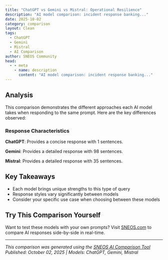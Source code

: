 ```yaml
---
title: "ChatGPT vs Gemini vs Mistral: Operational Resilience"
description: "AI model comparison: incident response banking..."
date: 2025-10-02
category: comparison
layout: Clean
tags:
  - ChatGPT
  - Gemini
  - Mistral
  - AI Comparison
author: SNEOS Community
head:
  - - meta
    - name: description
      content: "AI model comparison: incident response banking..."
---
```


<ChatComparison
  title="ChatGPT vs Gemini vs Mistral: Operational Resilience"
  prompt="incident response banking"
  :responses='{
    "ChatGPT": "Error calling OpenAI API.",
    "Gemini": "Incident response in the banking sector is a critical function, given the high value targets and sensitive data involved. Here\u0027s a breakdown of the key aspects:\n\n**I. The Landscape and Why It\u0027s So Important:**\n\n*   **High-Value Targets:** Banks are prime targets for cyberattacks due to the potential for financial gain, data theft, and reputational damage.\n*   **Regulatory Compliance:** Banks are subject to stringent regulatory requirements (e.g., PCI DSS, GLBA, GDPR, CCPA) regarding data protection and incident reporting. Failure to comply can result in significant penalties.\n*   **Data Sensitivity:** Banks handle highly sensitive personal and financial information, making data breaches particularly damaging.\n*   **Complex Infrastructure:** Banking systems are often complex and interconnected, with legacy systems alongside modern technologies. This creates a larger attack surface.\n*   **Reputational Risk:** A security incident can erode customer trust and damage a bank\u0027s reputation, leading to lost business.\n*   **Continuity of Operations:**  An incident can disrupt critical banking services, impacting customers and the overall economy.\n*   **Evolving Threats:**  Cyber threats are constantly evolving, requiring banks to stay ahead of the curve and adapt their incident response strategies.\n\n**II. Key Components of a Banking Incident Response Plan:**\n\nA well-defined and regularly tested Incident Response Plan (IRP) is crucial. Here\u0027s a breakdown of its key components:\n\n1.  **Preparation:** This is the foundation of a successful incident response program.\n\n    *   **Risk Assessment:** Identify and prioritize potential threats and vulnerabilities specific to the bank\u0027s environment.  Consider:\n        *   Malware (ransomware, trojans, etc.)\n        *   Phishing and social engineering\n        *   Insider threats (malicious or unintentional)\n        *   Denial-of-service (DoS) attacks\n        *   Data breaches\n        *   Cloud security issues\n        *   Third-party vendor risks\n    *   **Policy Development:** Establish clear policies and procedures for incident handling, data security, and acceptable use.\n    *   **Technology and Tools:** Implement and maintain security technologies such as:\n        *   Intrusion Detection/Prevention Systems (IDS/IPS)\n        *   Security Information and Event Management (SIEM) systems\n        *   Endpoint Detection and Response (EDR) tools\n        *   Firewalls\n        *   Vulnerability scanners\n        *   Data Loss Prevention (DLP) systems\n        *   Network segmentation\n        *   Multi-factor authentication (MFA)\n        *   Threat intelligence platforms\n    *   **Training and Awareness:**  Educate employees about security threats, phishing scams, and incident reporting procedures.  Regular security awareness training is essential.\n    *   **Resource Allocation:**  Identify and allocate resources (personnel, budget, tools) for incident response.\n    *   **Contact Information:**  Maintain an up-to-date list of key contacts, including internal teams (IT, security, legal, communications), external vendors, law enforcement, and regulatory agencies.\n    *   **Incident Response Team (IRT) Formation:**  Assemble a dedicated team with clear roles and responsibilities. This team should include representatives from IT, security, legal, communications, and potentially business units.\n\n2.  **Identification:**  Detecting and identifying security incidents quickly and accurately.\n\n    *   **Monitoring and Detection:**  Implement robust monitoring systems to detect suspicious activity.  Utilize SIEM tools to correlate events from various sources.\n    *   **Reporting Mechanisms:**  Establish clear channels for employees and customers to report potential security incidents.\n    *   **Triage and Assessment:**  Quickly assess reported incidents to determine their severity and impact.  Prioritize incidents based on risk.\n    *   **Incident Documentation:**  Document all aspects of the incident, including the date, time, location, affected systems, and potential impact.\n\n3.  **Containment:**  Limiting the scope and impact of the incident.\n\n    *   **Isolation:**  Isolate affected systems and networks to prevent further spread of the incident.\n    *   **Segmentation:**  Use network segmentation to limit the impact of breaches.\n    *   **System Shutdown:**  If necessary, shut down affected systems to prevent further damage.\n    *   **Data Backup:**  Ensure that data backups are up-to-date and readily available for restoration.\n\n4.  **Eradication:**  Removing the root cause of the incident.\n\n    *   **Malware Removal:**  Identify and remove malware from affected systems.\n    *   **Vulnerability Remediation:**  Patch vulnerabilities that were exploited during the incident.\n    *   **Account Compromise Remediation:**  Reset passwords for compromised accounts and implement stronger authentication measures.\n    *   **System Rebuilding:**  Rebuild compromised systems from secure backups if necessary.\n\n5.  **Recovery:**  Restoring systems and services to normal operation.\n\n    *   **System Restoration:**  Restore systems and data from backups.\n    *   **Service Restoration:**  Restore critical banking services to normal operation.\n    *   **Verification:**  Verify that all systems and services are functioning correctly.\n    *   **Data Validation:**  Ensure the integrity and accuracy of restored data.\n\n6.  **Lessons Learned:**  Analyzing the incident to improve future responses.\n\n    *   **Post-Incident Review:**  Conduct a thorough review of the incident to identify areas for improvement.\n    *   **Process Improvement:**  Update the incident response plan and security policies based on lessons learned.\n    *   **Training Updates:**  Update security awareness training to address vulnerabilities identified during the incident.\n    *   **System Hardening:**  Implement security enhancements to prevent similar incidents from occurring in the future.\n    *   **Documentation Updates:** Update all relevant documentation to reflect the changes made as a result of the incident.\n    *   **Sharing Information:** Consider sharing anonymized incident information with industry peers to improve overall security.\n\n**III.  Specific Banking Considerations:**\n\n*   **Compliance with Regulations:** Banks must comply with regulations such as PCI DSS, GLBA, and GDPR.\n*   **Third-Party Risk Management:** Banks rely on third-party vendors for various services.  Incident response plans must address risks associated with these vendors.  Include third-party responsibilities in contracts.\n*   **ATM Security:** ATMs are vulnerable to various attacks.  Incident response plans must address ATM security incidents.\n*   **Online Banking Security:**  Protect online banking platforms from phishing attacks, account takeovers, and other threats.\n*   **Mobile Banking Security:** Secure mobile banking apps and protect users from mobile malware and phishing attacks.\n*   **Fraud Detection:**  Implement robust fraud detection systems to identify and prevent fraudulent transactions.\n*   **Business Continuity Planning:** Integrate incident response with business continuity planning to ensure that critical banking services can continue to operate in the event of a major disruption.\n*   **Insider Threat Mitigation:**  Implement controls to prevent and detect insider threats.  This includes background checks, access controls, and monitoring of employee activity.\n\n**IV.  Key Technologies Used in Banking Incident Response:**\n\n*   **SIEM (Security Information and Event Management):**  Collects and analyzes security logs from various sources to identify suspicious activity.  Examples:  Splunk, QRadar, SentinelOne.\n*   **EDR (Endpoint Detection and Response):**  Monitors endpoint devices for malicious activity and provides tools for incident response.  Examples: CrowdStrike, SentinelOne, Microsoft Defender for Endpoint.\n*   **Threat Intelligence Platforms:**  Provide up-to-date information on emerging threats and vulnerabilities.\n*   **Firewalls:**  Control network traffic and prevent unauthorized access to systems.\n*   **Intrusion Detection/Prevention Systems (IDS/IPS):**  Detect and prevent malicious network traffic.\n*   **Vulnerability Scanners:**  Identify vulnerabilities in systems and applications.\n*   **Data Loss Prevention (DLP) Systems:**  Prevent sensitive data from leaving the organization.\n*   **Anti-Malware Software:**  Detects and removes malware from systems.\n*   **Network Segmentation:**  Divides the network into smaller, isolated segments to limit the impact of breaches.\n*   **Multi-Factor Authentication (MFA):**  Requires users to provide multiple forms of authentication to access systems.\n\n**V.  Testing and Improvement:**\n\n*   **Regularly Test the Plan:** Conduct tabletop exercises, simulations, and penetration testing to identify weaknesses in the incident response plan.\n*   **Update the Plan:**  Update the incident response plan regularly to reflect changes in the threat landscape, technology, and regulations.\n*   **Employee Training:**  Provide regular security awareness training to employees to ensure they are aware of the latest threats and incident reporting procedures.\n\n**VI.  Challenges:**\n\n*   **Complexity:**  Banking systems are often complex and interconnected, making incident response challenging.\n*   **Legacy Systems:**  Many banks rely on legacy systems that are difficult to secure.\n*   **Skills Gap:**  There is a shortage of skilled cybersecurity professionals.\n*   **Budget Constraints:**  Banks may face budget constraints that limit their ability to invest in security technologies and training.\n*   **Evolving Threats:**  The threat landscape is constantly evolving, requiring banks to stay ahead of the curve.\n\n**In summary, incident response in the banking sector requires a comprehensive and well-executed plan, robust security technologies, skilled personnel, and ongoing vigilance. By prioritizing preparation, detection, containment, eradication, recovery, and learning, banks can minimize the impact of security incidents and protect their assets, customers, and reputation.**\n",
    "Mistral": "Incident response in the banking sector is a critical process designed to manage and mitigate the impact of security incidents, such as cyber-attacks, data breaches, and fraud. Given the sensitive nature of financial data and the potential for significant financial loss, banks must have robust incident response plans in place. Here are key components and steps involved in incident response for banking:\n\n### 1. Preparation\n- **Policy and Procedures**: Develop and maintain comprehensive incident response policies and procedures.\n- **Training and Awareness**: Regularly train staff on incident response protocols and cybersecurity best practices.\n- **Technology and Tools**: Implement advanced security tools such as intrusion detection systems (IDS), security information and event management (SIEM) systems, and endpoint protection.\n- **Third-Party Management**: Ensure that third-party vendors and service providers have adequate security measures in place.\n\n### 2. Detection and Analysis\n- **Monitoring**: Continuously monitor systems for unusual activity or potential threats.\n- **Alerting**: Use automated alerting systems to notify the incident response team of potential incidents.\n- **Initial Analysis**: Conduct an initial analysis to determine the nature and scope of the incident.\n\n### 3. Containment, Eradication, and Recovery\n- **Containment**: Isolate affected systems to prevent the spread of the incident.\n- **Eradication**: Remove the threat from the system, which may involve patching vulnerabilities, updating software, or removing malware.\n- **Recovery**: Restore normal operations and ensure that all systems are functioning correctly.\n\n### 4. Post-Incident Activity\n- **Reporting**: Document the incident, including the cause, impact, and response actions taken.\n- **Lessons Learned**: Conduct a post-incident review to identify areas for improvement and update incident response plans accordingly.\n- **Communication**: Inform relevant stakeholders, including customers, regulators, and law enforcement, as necessary.\n\n### 5. Compliance and Regulatory Considerations\n- **Regulatory Requirements**: Ensure compliance with relevant regulations such as the General Data Protection Regulation (GDPR), the Payment Card Industry Data Security Standard (PCI DSS), and local banking regulations.\n- **Reporting Obligations**: Meet reporting obligations to regulatory bodies and law enforcement agencies.\n\n### 6. Continuous Improvement\n- **Regular Audits**: Conduct regular audits and vulnerability assessments to identify and address potential weaknesses.\n- **Updates and Reviews**: Regularly update incident response plans and review them to ensure they remain effective.\n\n### Best Practices\n- **Incident Response Team**: Establish a dedicated incident response team with clear roles and responsibilities.\n- **Playbooks**: Develop playbooks for common incident types to ensure a consistent and effective response.\n- **Simulations and Drills**: Conduct regular incident response simulations and drills to test and improve the response plan.\n- **Collaboration**: Foster collaboration with other financial institutions, law enforcement, and cybersecurity organizations to share information and best practices.\n\n### Common Incidents in Banking\n- **Phishing Attacks**: Emails or messages designed to trick employees into revealing sensitive information.\n- **Malware and Ransomware**: Malicious software that can encrypt data or steal information.\n- **Fraud**: Unauthorized transactions or attempts to defraud the bank or its customers.\n- **Data Breaches**: Unauthorized access to sensitive customer or financial data.\n\n### Conclusion\nIncident response in the banking sector requires a proactive and well-coordinated approach to protect against and respond to security incidents effectively. By preparing thoroughly, detecting incidents promptly, containing and eradicating threats efficiently, and continuously improving response strategies, banks can minimize the impact of incidents and maintain the trust of their customers."
  }'
  published-date="09:53"
/>

## Analysis

This comparison demonstrates the different approaches each AI model takes when responding to the same prompt. Here are the key differences observed:

### Response Characteristics

**ChatGPT**: Provides a concise response with 1 sentences. 

**Gemini**: Provides a detailed response with 98 sentences. 

**Mistral**: Provides a detailed response with 35 sentences. 

## Key Takeaways

- Each model brings unique strengths to this type of query
- Response styles vary significantly between models
- Consider your specific use case when choosing between these models

## Try This Comparison Yourself

Want to test these models with your own prompts? Visit [SNEOS.com](https://sneos.com) to compare AI responses side-by-side in real-time.

---

*This comparison was generated using the [SNEOS AI Comparison Tool](https://sneos.com)*
*Published: October 02, 2025 | Models: ChatGPT, Gemini, Mistral*
